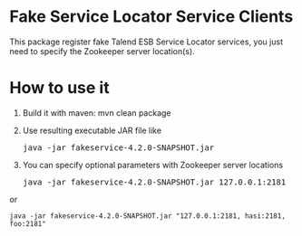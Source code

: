 Fake Service Locator Service Clients
===================

This package register fake Talend ESB Service Locator services, you just need
to specify the Zookeeper server location(s).

How to use it
===================

1. Build it with maven: mvn clean package
2. Use resulting executable JAR file like

	<pre>java -jar fakeservice-4.2.0-SNAPSHOT.jar</pre>
	

3. You can specify optional parameters with Zookeeper server locations

	<pre>java -jar fakeservice-4.2.0-SNAPSHOT.jar 127.0.0.1:2181</pre>

or

	java -jar fakeservice-4.2.0-SNAPSHOT.jar "127.0.0.1:2181, hasi:2181, foo:2181"
	